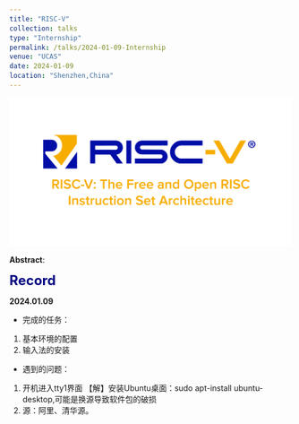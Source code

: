 ```yaml
---
title: "RISC-V"
collection: talks
type: "Internship"
permalink: /talks/2024-01-09-Internship
venue: "UCAS"
date: 2024-01-09
location: "Shenzhen,China"
---
```


<img src="/images/R.jpg" alt="RISC-V" title="RISC-V" width="800" >  

__Abstract__:

<font color=Navy size=5 > <strong> Record </strong> </font>  

__2024.01.09__

* 完成的任务：
1. 基本环境的配置
2. 输入法的安装

* 遇到的问题：
1. 开机进入tty1界面 【解】安装Ubuntu桌面：sudo apt-install ubuntu-desktop,可能是换源导致软件包的破损
2. 源：阿里、清华源。


